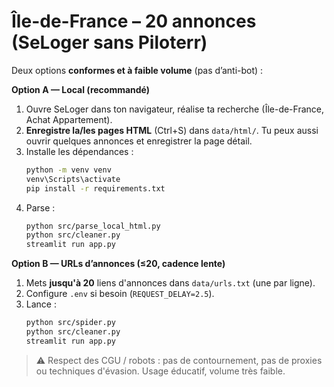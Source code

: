 # Île-de-France – 20 annonces (SeLoger sans Piloterr)

Deux options **conformes et à faible volume** (pas d’anti-bot) :

**Option A — Local (recommandé)**  
1) Ouvre SeLoger dans ton navigateur, réalise ta recherche (Île-de-France, Achat Appartement).  
2) **Enregistre la/les pages HTML** (Ctrl+S) dans `data/html/`. Tu peux aussi ouvrir quelques annonces et enregistrer la page détail.  
3) Installe les dépendances :  
   ```bash
   python -m venv venv
   venv\Scripts\activate
   pip install -r requirements.txt
   ```
4) Parse :  
   ```bash
   python src/parse_local_html.py
   python src/cleaner.py
   streamlit run app.py
   ```

**Option B — URLs d’annonces (≤20, cadence lente)**  
1) Mets **jusqu'à 20** liens d'annonces dans `data/urls.txt` (une par ligne).  
2) Configure `.env` si besoin (`REQUEST_DELAY=2.5`).  
3) Lance :  
   ```bash
   python src/spider.py
   python src/cleaner.py
   streamlit run app.py
   ```

> ⚠️ Respect des CGU / robots : pas de contournement, pas de proxies ou techniques d'évasion. Usage éducatif, volume très faible.
